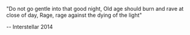  "Do not go gentle into that good night,
  Old age should burn and rave at close of day,
  Rage, rage against the dying of the light"

  -- Interstellar 2014

<!---
Adrian-2014/Adrian-2014 is a ✨ special ✨ repository because its `README.md` (this file) appears on your GitHub profile.
You can click the Preview link to take a look at your changes.
--->
